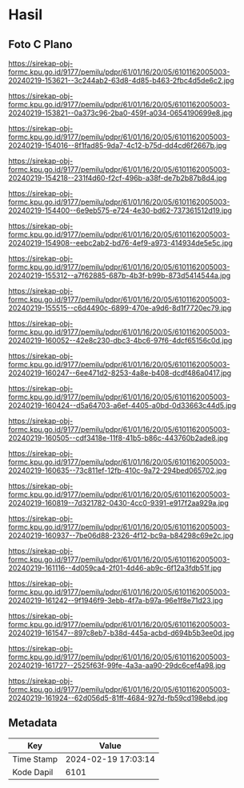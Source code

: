 # Hasil

## Foto C Plano

https://sirekap-obj-formc.kpu.go.id/9177/pemilu/pdpr/61/01/16/20/05/6101162005003-20240219-153621--3c244ab2-63d8-4d85-b463-2fbc4d5de6c2.jpg

https://sirekap-obj-formc.kpu.go.id/9177/pemilu/pdpr/61/01/16/20/05/6101162005003-20240219-153821--0a373c96-2ba0-459f-a034-0654190699e8.jpg

https://sirekap-obj-formc.kpu.go.id/9177/pemilu/pdpr/61/01/16/20/05/6101162005003-20240219-154016--8f1fad85-9da7-4c12-b75d-dd4cd6f2667b.jpg

https://sirekap-obj-formc.kpu.go.id/9177/pemilu/pdpr/61/01/16/20/05/6101162005003-20240219-154218--231f4d60-f2cf-496b-a38f-de7b2b87b8d4.jpg

https://sirekap-obj-formc.kpu.go.id/9177/pemilu/pdpr/61/01/16/20/05/6101162005003-20240219-154400--6e9eb575-e724-4e30-bd62-737361512d19.jpg

https://sirekap-obj-formc.kpu.go.id/9177/pemilu/pdpr/61/01/16/20/05/6101162005003-20240219-154908--eebc2ab2-bd76-4ef9-a973-414934de5e5c.jpg

https://sirekap-obj-formc.kpu.go.id/9177/pemilu/pdpr/61/01/16/20/05/6101162005003-20240219-155312--a7f62885-687b-4b3f-b99b-873d5414544a.jpg

https://sirekap-obj-formc.kpu.go.id/9177/pemilu/pdpr/61/01/16/20/05/6101162005003-20240219-155515--c6d4490c-6899-470e-a9d6-8d1f7720ec79.jpg

https://sirekap-obj-formc.kpu.go.id/9177/pemilu/pdpr/61/01/16/20/05/6101162005003-20240219-160052--42e8c230-dbc3-4bc6-97f6-4dcf65156c0d.jpg

https://sirekap-obj-formc.kpu.go.id/9177/pemilu/pdpr/61/01/16/20/05/6101162005003-20240219-160247--6ee471d2-8253-4a8e-b408-dcdf486a0417.jpg

https://sirekap-obj-formc.kpu.go.id/9177/pemilu/pdpr/61/01/16/20/05/6101162005003-20240219-160424--d5a64703-a6ef-4405-a0bd-0d33663c44d5.jpg

https://sirekap-obj-formc.kpu.go.id/9177/pemilu/pdpr/61/01/16/20/05/6101162005003-20240219-160505--cdf3418e-11f8-41b5-b86c-443760b2ade8.jpg

https://sirekap-obj-formc.kpu.go.id/9177/pemilu/pdpr/61/01/16/20/05/6101162005003-20240219-160635--73c811ef-12fb-410c-9a72-294bed065702.jpg

https://sirekap-obj-formc.kpu.go.id/9177/pemilu/pdpr/61/01/16/20/05/6101162005003-20240219-160819--7d321782-0430-4cc0-9391-e917f2aa929a.jpg

https://sirekap-obj-formc.kpu.go.id/9177/pemilu/pdpr/61/01/16/20/05/6101162005003-20240219-160937--7be06d88-2326-4f12-bc9a-b84298c69e2c.jpg

https://sirekap-obj-formc.kpu.go.id/9177/pemilu/pdpr/61/01/16/20/05/6101162005003-20240219-161116--4d059ca4-2f01-4d46-ab9c-6f12a3fdb51f.jpg

https://sirekap-obj-formc.kpu.go.id/9177/pemilu/pdpr/61/01/16/20/05/6101162005003-20240219-161242--9f1946f9-3ebb-4f7a-b97a-96e1f8e71d23.jpg

https://sirekap-obj-formc.kpu.go.id/9177/pemilu/pdpr/61/01/16/20/05/6101162005003-20240219-161547--897c8eb7-b38d-445a-acbd-d694b5b3ee0d.jpg

https://sirekap-obj-formc.kpu.go.id/9177/pemilu/pdpr/61/01/16/20/05/6101162005003-20240219-161727--2525f63f-99fe-4a3a-aa90-29dc6cef4a98.jpg

https://sirekap-obj-formc.kpu.go.id/9177/pemilu/pdpr/61/01/16/20/05/6101162005003-20240219-161924--62d056d5-81ff-4684-927d-fb59cd198ebd.jpg


## Metadata

| Key        | Value               |
| ---------- | ------------------- |
| Time Stamp | 2024-02-19 17:03:14 |
| Kode Dapil | 6101                |



